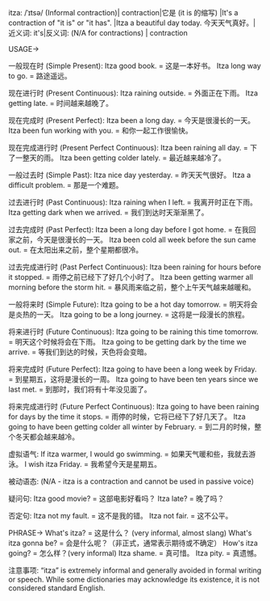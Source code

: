 itza: /ˈɪtsə/ (Informal contraction)| contraction|它是 (it is 的缩写) |It's a contraction of "it is" or "it has". |Itza a beautiful day today. 今天天气真好。|近义词: it's|反义词: (N/A for contractions) | contraction


USAGE->

一般现在时 (Simple Present):
Itza good book. = 这是一本好书。
Itza long way to go. = 路途遥远。

现在进行时 (Present Continuous):
Itza raining outside. = 外面正在下雨。
Itza getting late.  = 时间越来越晚了。

现在完成时 (Present Perfect):
Itza been a long day. = 今天是很漫长的一天。
Itza been fun working with you. = 和你一起工作很愉快。


现在完成进行时 (Present Perfect Continuous):
Itza been raining all day. = 下了一整天的雨。
Itza been getting colder lately. = 最近越来越冷了。

一般过去时 (Simple Past):
Itza nice day yesterday. = 昨天天气很好。
Itza a difficult problem. = 那是一个难题。


过去进行时 (Past Continuous):
Itza raining when I left. = 我离开时正在下雨。
Itza getting dark when we arrived. = 我们到达时天渐渐黑了。


过去完成时 (Past Perfect):
Itza been a long day before I got home. = 在我回家之前，今天是很漫长的一天。
Itza been cold all week before the sun came out. = 在太阳出来之前，整个星期都很冷。


过去完成进行时 (Past Perfect Continuous):
Itza been raining for hours before it stopped. = 雨停之前已经下了好几个小时了。
Itza been getting warmer all morning before the storm hit. =  暴风雨来临之前，整个上午天气越来越暖和。


一般将来时 (Simple Future):
Itza going to be a hot day tomorrow. = 明天将会是炎热的一天。
Itza going to be a long journey. = 这将是一段漫长的旅程。

将来进行时 (Future Continuous):
Itza going to be raining this time tomorrow. = 明天这个时候将会在下雨。
Itza going to be getting dark by the time we arrive. = 等我们到达的时候，天色将会变暗。

将来完成时 (Future Perfect):
Itza going to have been a long week by Friday. = 到星期五，这将是漫长的一周。
Itza going to have been ten years since we last met. = 到那时，我们将有十年没见面了。

将来完成进行时 (Future Perfect Continuous):
Itza going to have been raining for days by the time it stops. = 雨停的时候，它将已经下了好几天了。
Itza going to have been getting colder all winter by February. = 到二月的时候，整个冬天都会越来越冷。


虚拟语气:
If itza warmer, I would go swimming. = 如果天气暖和些，我就去游泳。
I wish itza Friday. = 我希望今天是星期五。


被动语态: (N/A - itza is a contraction and cannot be used in passive voice)


疑问句:
Itza good movie? = 这部电影好看吗？
Itza late?  = 晚了吗？


否定句:
Itza not my fault. = 这不是我的错。
Itza not fair. = 这不公平。


PHRASE->
What's itza? =  这是什么？ (very informal, almost slang)
What's itza gonna be? =  会是什么呢？（非正式，通常表示期待或不确定）
How's itza going? =  怎么样？(very informal)
Itza shame. = 真可惜。
Itza pity. = 真遗憾。

注意事项:  “itza” is extremely informal and generally avoided in formal writing or speech.  While some dictionaries may acknowledge its existence, it is not considered standard English.
